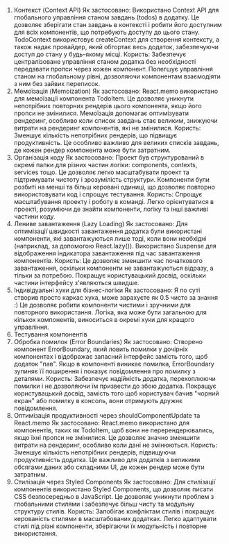 1. Контекст (Context API)
Як застосовано:
Використано Context API для глобального управління станом завдань (todos) в додатку. Це дозволяє зберігати стан завдань в контексті і робити його доступним для всіх компонентів, що потребують доступу до цього стану.
TodoContext використовує createContext для створення контексту, а також надає провайдер, який обгортає весь додаток, забезпечуючи доступ до стану у будь-якому місці.
Користь:
Забезпечує централізоване управління станом додатка без необхідності передавати пропси через кожен компонент.
Полегшує управління станом на глобальному рівні, дозволяючи компонентам взаємодіяти з ним без зайвих переписок.
2. Мемоїзація (Memoization)
Як застосовано:
React.memo використано для мемоїзації компонента TodoItem. Це дозволяє уникнути непотрібних повторних рендерів цього компонента, якщо його пропси не змінилися.
Мемоїзація допомагає оптимізувати рендеринг, особливо коли список завдань стає великим, знижуючи витрати на рендеринг компонентів, які не змінилися.
Користь:
Зменшує кількість непотрібних рендерів, що підвищує продуктивність.
Це особливо важливо для великих списків завдань, де кожен рендер компонента може бути затратним.
3. Організація коду
Як застосовано:
Проект був структурований в окремі папки для різних частин логіки: components, contexts, services тощо. Це дозволяє легко масштабувати проект та підтримувати чистоту і зрозумілість структури.
Компоненти були розбиті на менші та більш керовані одиниці, що дозволяє повторно використовувати код і спрощує тестування.
Користь:
Спрощує масштабування проекту і роботу в команді.
Легко орієнтуватися в проекті, розуміючи де знайти компоненти, логіку та інші важливі частини коду.
4. Лениве завантаження (Lazy Loading)
Як застосовано:
Для оптимізації швидкості завантаження додатка були використані компоненти, які завантажуються лише тоді, коли вони необхідні (наприклад, за допомогою React.lazy()).
Використано Suspense для відображення індикатора завантаження під час завантаження компонентів.
Користь:
Це дозволяє зменшити час початкового завантаження, оскільки компоненти не завантажуються відразу, а тільки за потребою.
Покращує користувацький досвід, оскільки частини інтерфейсу з'являються швидше.
5. Індивідуальні хуки для бізнес-логіки
Як застосовано:
Я по суті створив просто каркас хука, може зарахуєте як 0.5 чисто за знання :)
Це дозволяє робити компоненти чистими і зручними для повторного використання.
Логіка, яка може бути загальною для кількох компонентів, виноситься в окремі хуки для кращого управління.
6. Тестування компонентів
7. Обробка помилок (Error Boundaries)
Як застосовано:
Створено компонент ErrorBoundary, який ловить помилки у дочірніх компонентах і відображає запасний інтерфейс замість того, щоб додаток "пав".
Якщо в компоненті виникає помилка, ErrorBoundary зупиняє її поширення і показує повідомлення про помилку з деталями.
Користь:
Забезпечує надійність додатка, перехоплюючи помилки і не дозволяючи їм призвести до збою додатка.
Покращує користувацький досвід, замість того щоб користувач бачив "чорний екран" або помилку в консоль, вони отримують дружнє повідомлення.
8. Оптимізація продуктивності через shouldComponentUpdate та React.memo
Як застосовано:
React.memo використано для компонентів, таких як TodoItem, щоб вони не перерендерювались, якщо їхні пропси не змінилися.
Це дозволяє значно зменшити витрати на рендеринг, особливо коли дані не змінюються.
Користь:
Зменшує кількість непотрібних рендерів, підвищуючи продуктивність додатка.
Це важливо для додатків з великими обсягами даних або складними UI, де кожен рендер може бути затратним.
9. Стилізація через Styled Components
Як застосовано:
Для стилізації компонентів використано Styled Components, що дозволяє писати CSS безпосередньо в JavaScript.
Це дозволяє уникнути проблем з глобальними стилями і забезпечує більш чисту та модульну структуру стилів.
Користь:
Запобігає конфліктам стилів і покращує керованість стилями в масштабованих додатках.
Легко адаптувати стилі під різні компоненти, зберігаючи їх модульність і повторне використання.